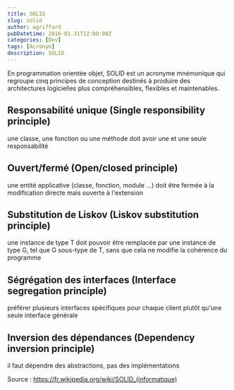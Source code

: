 ```yaml
---
title: SOLID
slug: solid
author: agriffard
pubDatetime: 2016-01-31T12:00:00Z
categories: [Dev]
tags: [Acronym]
description: SOLID
---
```


En programmation orientée objet, SOLID est un acronyme mnémonique qui regroupe cinq principes de conception destinés à produire des architectures logicielles plus compréhensibles, flexibles et maintenables.

## Responsabilité unique (Single responsibility principle)

une classe, une fonction ou une méthode doit avoir une et une seule responsabilité

## Ouvert/fermé (Open/closed principle)

une entité applicative (classe, fonction, module ...) doit être fermée à la modification directe mais ouverte à l'extension

## Substitution de Liskov (Liskov substitution principle)

une instance de type T doit pouvoir être remplacée par une instance de type G, tel que G sous-type de T, sans que cela ne modifie la cohérence du programme

## Ségrégation des interfaces (Interface segregation principle)

préférer plusieurs interfaces spécifiques pour chaque client plutôt qu'une seule interface générale

## Inversion des dépendances (Dependency inversion principle)

il faut dépendre des abstractions, pas des implémentations

Source : <https://fr.wikipedia.org/wiki/SOLID_(informatique)>

